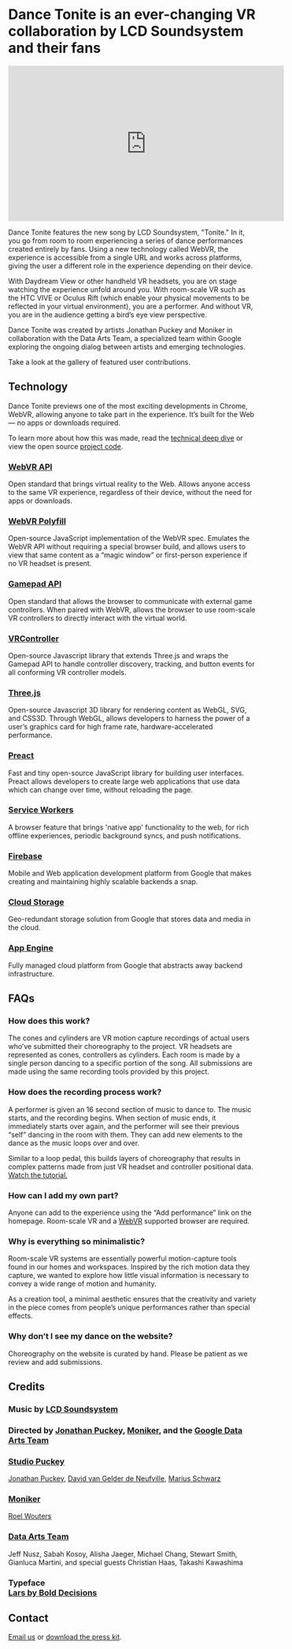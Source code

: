 <div class="title-wrapper">
  <h1>Dance Tonite is an ever-changing VR collaboration by LCD Soundsystem and their fans</h1>
</div>

<div class="about-video-container">
  <iframe width="560" height="315" src="https://www.youtube.com/embed/9cG675fJlEo" frameborder="0" allowfullscreen></iframe>
</div>

Dance Tonite features the new song by LCD Soundsystem, "Tonite." In it, you go from room to room experiencing a series of dance performances created entirely by fans. Using a new technology called WebVR, the experience is accessible from a single URL and works across platforms, giving the user a different role in the experience depending on their device. 

With Daydream View or other handheld VR headsets, you are on stage watching the experience unfold around you. With room-scale VR such as the HTC VIVE or Oculus Rift (which enable your physical movements to be reflected in your virtual environment), you are a performer. And without VR, you are in the audience getting a bird’s eye view perspective. 

Dance Tonite was created by artists Jonathan Puckey and Moniker in collaboration with the Data Arts Team, a specialized team within Google exploring the ongoing dialog between artists and emerging technologies. 

Take a look at the <a class="gallery-link">gallery of featured user contributions</a>.

## Technology
Dance Tonite previews one of the most exciting developments in Chrome, WebVR, allowing anyone to take part in the experience. It’s built for the Web — no apps or downloads required.

To learn more about how this was made, read the [technical deep dive](https://developers.google.com/web/showcase/2017/dance-tonite) or view the open source [project code](https://github.com/puckey/dance-tonite).

<div class="column-wrapper">
  <div>
    <h3><a href="http://webvr.info">WebVR API</a></h3>
    Open standard that brings virtual reality to the Web. Allows anyone access to the same VR experience, regardless of their device, without the need for apps or downloads.
  </div>

  <div>
    <h3><a href="https://github.com/googlevr/webvr-polyfill">WebVR Polyfill</a></h3>
    Open-source JavaScript implementation of the WebVR spec. Emulates the WebVR API without requiring a special browser build, and allows users to view that same content as a “magic window” or first-person experience if no VR headset is present.
  </div>

  <div>
    <h3><a href="https://w3c.github.io/gamepad/">Gamepad API</a></h3>
    Open standard that allows the browser to communicate with external game controllers. When paired with WebVR, allows the browser to use room-scale VR controllers to directly interact with the virtual world.
  </div>

  <div>
    <h3><a href="https://github.com/stewdio/THREE.VRController">VRController</a></h3>
    Open-source Javascript library that extends Three.js and wraps the Gamepad API to handle controller discovery, tracking, and button events for all conforming VR controller models.
  </div>

  <div>
    <h3><a href="http://threejs.org">Three.js</a></h3>
    Open-source Javascript 3D library for rendering content as WebGL, SVG, and CSS3D. Through WebGL, allows developers to harness the power of a user’s graphics card for high frame rate, hardware-accelerated performance.
  </div>

  <div>
    <h3><a href="https://preactjs.com/">Preact</a></h3>
    Fast and tiny open-source JavaScript library for building user interfaces. Preact allows developers to create large web applications that use data which can change over time, without reloading the page.
  </div>

  <div>
    <h3><a href="https://developers.google.com/web/fundamentals/getting-started/primers/service-workers">Service Workers</a></h3>
    A browser feature that brings 'native app' functionality to the web, for rich offline experiences, periodic background syncs, and push notifications.
  </div>

  <div>
    <h3><a href="https://firebase.google.com/">Firebase</a></h3>
    Mobile and Web application development platform from Google that makes creating and maintaining highly scalable backends a snap.
  </div>

  <div>
    <h3><a href="https://cloud.google.com/storage/">Cloud Storage</a></h3>
    Geo-redundant storage solution from Google that stores data and media in the cloud.
  </div>

  <div>
    <h3><a href="https://cloud.google.com/appengine/">App Engine</a></h3>
    Fully managed cloud platform from Google that abstracts away backend infrastructure.
  </div>
</div>


## FAQs

### How does this work?
The cones and cylinders are VR motion capture recordings of actual users who’ve submitted their choreography to the project. VR headsets are represented as cones, controllers as cylinders. Each room is made by a single person dancing to a specific portion of the song. All submissions are made using the same recording tools provided by this project.

### How does the recording process work?
A performer is given an 16 second section of music to dance to. The music starts, and the recording begins. When section of music ends, it immediately starts over again, and the performer will see their previous “self” dancing in the room with them. They can add new elements to the dance as the music loops over and over. 

Similar to a loop pedal, this builds layers of choreography that results in complex patterns made from just VR headset and controller positional data. [Watch the tutorial.](/record/4/head=yes/)

### How can I add my own part?
Anyone can add to the experience using the “Add performance” link on the homepage. Room-scale VR and a [WebVR](http://webvr.info) supported browser are required.

### Why is everything so minimalistic?
Room-scale VR systems are essentially powerful motion-capture tools found in our homes and workspaces. Inspired by the rich motion data they capture, we wanted to explore how little visual information is necessary to convey a wide range of motion and humanity. 

As a creation tool, a minimal aesthetic ensures that the creativity and variety in the piece comes from people’s unique performances rather than special effects. 

### Why don’t I see my dance on the website?
Choreography on the website is curated by hand. Please be patient as we review and add submissions.

<div class="credits-intro">
  <h2>Credits</h2>

  <h3>Music by <a href="http://lcdsoundsystem.com">LCD Soundsystem</a></h3>

  <h3>Directed by <a href="http://puckey.studio">Jonathan Puckey</a>, <a href="http://studiomoniker.com">Moniker</a>, and the <a href="http://workshop.chromeexperiments.com/">Google Data Arts Team</a></h3>

</div>
<div class="column-wrapper credits">
<div>
  <h3><a href="http://puckey.studio">Studio Puckey</a></h3>
  <a href="http://puckey.studio">
    Jonathan Puckey</a>,
  <a href="http://neufv.website">
    David van Gelder de Neufville</a>,
  <a href="http://mariusschwarz.com">
    Marius Schwarz
  </a>
</div>
<div>
  <h3><a href="http://studiomoniker.com">Moniker</a></h3>
  <a href="http://studiomoniker.com">
    Roel Wouters
  </a>
  </div>
  <div class="single-column">

  <h3><a href="https://github.com/dataarts">Data Arts Team</a></h3>
    Jeff Nusz,
    Sabah Kosoy,
    Alisha Jaeger,
    Michael Chang,
    Stewart Smith,
    Gianluca Martini,
    and special guests Christian Haas, 
    Takashi Kawashima
  </div>
</div>
<div class="credits mod-thanks">
  <h3>Typeface<br/><a href="https://bold-decisions.biz/typefaces/lars">Lars by Bold Decisions</a></h3>
</div>


## Contact

[Email us](mailto:dance.tonite.contact@gmail.com) or [download the press kit](https://storage.googleapis.com/you-move-me.appspot.com/presskit/DanceTonite_PressKit.zip).
